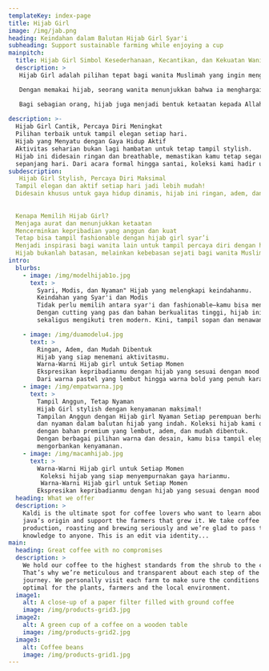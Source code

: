 ```yaml
---
templateKey: index-page
title: Hijab Girl
image: /img/jab.png
heading: Keindahan dalam Balutan Hijab Girl Syar'i
subheading: Support sustainable farming while enjoying a cup
mainpitch:
  title: Hijab Girl Simbol Kesederhanaan, Kecantikan, dan Kekuatan Wanita Muslimah
  description: >
   Hijab Girl adalah pilihan tepat bagi wanita Muslimah yang ingin mengekspresikan keindahan dalam kesederhanaan. Lebih dari sekadar penutup kepala, hijab mencerminkan nilai-nilai penting seperti kesopanan, kepercayaan diri, dan kekuatan seorang wanita. Saat ini, semakin banyak wanita yang bangga mengenakan hijab sebagai bagian dari identitas mereka.

   Dengan memakai hijab, seorang wanita menunjukkan bahwa ia menghargai dirinya sendiri, menjaga aurat, dan tetap bisa tampil anggun tanpa melanggar nilai-nilai agama. Hijab modern bahkan bisa dikombinasikan dengan fashion kekinian, sehingga tetap stylish tanpa kehilangan esensi utamanya.

   Bagi sebagian orang, hijab juga menjadi bentuk ketaatan kepada Allah dan simbol spiritual yang mendalam. Di tengah dunia yang sering menilai dari penampilan, hijab adalah pernyataan bahwa kecantikan sejati berasal dari hati yang bersih dan karakter yang kuat.
    
description: >-
  Hijab Girl Cantik, Percaya Diri Meningkat
  Pilihan terbaik untuk tampil elegan setiap hari.
  Hijab yang Menyatu dengan Gaya Hidup Aktif
  Aktivitas seharian bukan lagi hambatan untuk tetap tampil stylish. 
  Hijab ini didesain ringan dan breathable, memastikan kamu tetap segar dan percaya diri 
  sepanjang hari. Dari acara formal hingga santai, koleksi kami hadir untuk menemani setiap langkahmu.
subdescription: 
   Hijab Girl Stylish, Percaya Diri Maksimal
  Tampil elegan dan aktif setiap hari jadi lebih mudah!
  Didesain khusus untuk gaya hidup dinamis, hijab ini ringan, adem, dan nyaman dipakai seharian. Dari meeting penting sampai hangout santai—koleksi kami siap menemani setiap momenmu dengan penuh gaya.
  
  
  Kenapa Memilih Hijab Girl?
  Menjaga aurat dan menunjukkan ketaatan
  Mencerminkan kepribadian yang anggun dan kuat
  Tetap bisa tampil fashionable dengan hijab girl syar’i
  Menjadi inspirasi bagi wanita lain untuk tampil percaya diri dengan hijab.
  Hijab bukanlah batasan, melainkan kebebasan sejati bagi wanita Muslimah. Ia adalah lambang dari prinsip, kehormatan, dan kedewasaan dalam memilih jalan hidup yang diridhai Allah.
intro:
  blurbs:
    - image: /img/modelhijab1o.jpg
      text: >
        Syari, Modis, dan Nyaman" Hijab yang melengkapi keindahanmu.
        Keindahan yang Syar'i dan Modis
        Tidak perlu memilih antara syar'i dan fashionable—kamu bisa mendapatkan keduanya! 
        Dengan cutting yang pas dan bahan berkualitas tinggi, hijab ini memberikan kesan anggun 
        sekaligus mengikuti tren modern. Kini, tampil sopan dan menawan jadi lebih mudah.

    - image: /img/duamodelu4.jpg
      text: >
        Ringan, Adem, dan Mudah Dibentuk 
        Hijab yang siap menemani aktivitasmu.
        Warna-Warni Hijab girl untuk Setiap Momen
        Ekspresikan kepribadianmu dengan hijab yang sesuai dengan mood dan occasion!
        Dari warna pastel yang lembut hingga warna bold yang penuh karakter, pilihannya beragam untuk melengkapi outfit favoritmu. Jadikan hijab sebagai bagian dari cerita indah perjalanan hidupmu.
    - image: /img/empatwarna.jpg
      text: >
        Tampil Anggun, Tetap Nyaman
        Hijab Girl stylish dengan kenyamanan maksimal!
        Tampilan Anggun dengan Hijab girl Nyaman Setiap perempuan berhak merasa percaya diri
        dan nyaman dalam balutan hijab yang indah. Koleksi hijab kami dirancan khusus 
        dengan bahan premium yang lembut, adem, dan mudah dibentuk.
        Dengan berbagai pilihan warna dan desain, kamu bisa tampil elegan tanpa 
        mengorbankan kenyamanan.
    - image: /img/macamhijab.jpg
      text: >
        Warna-Warni Hijab girl untuk Setiap Momen
         Koleksi hijab yang siap menyempurnakan gaya harianmu.
         Warna-Warni Hijab girl untuk Setiap Momen
        Ekspresikan kepribadianmu dengan hijab yang sesuai dengan mood dan occasion! Dari warna pastel yang lembut hingga warna bold yang penuh karakter, pilihannya beragam untuk melengkapi outfit favoritmu. Jadikan hijab sebagai bagian dari cerita indah perjalanan hidupmu.
  heading: What we offer
  description: >
    Kaldi is the ultimate spot for coffee lovers who want to learn about their
    java’s origin and support the farmers that grew it. We take coffee
    production, roasting and brewing seriously and we’re glad to pass that
    knowledge to anyone. This is an edit via identity...
main:
  heading: Great coffee with no compromises
  description: >
    We hold our coffee to the highest standards from the shrub to the cup.
    That’s why we’re meticulous and transparent about each step of the coffee’s
    journey. We personally visit each farm to make sure the conditions are
    optimal for the plants, farmers and the local environment.
  image1:
    alt: A close-up of a paper filter filled with ground coffee
    image: /img/products-grid3.jpg
  image2:
    alt: A green cup of a coffee on a wooden table
    image: /img/products-grid2.jpg
  image3:
    alt: Coffee beans
    image: /img/products-grid1.jpg
---
```

